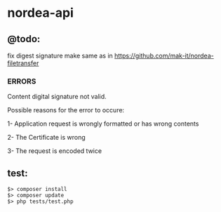 # nordea-api

## @todo: 

fix digest signature make same as in https://github.com/mak-it/nordea-filetransfer


### ERRORS
Content digital signature not valid.

Possible reasons for the error to occure:

1- Application request is wrongly formatted or has wrong contents

2- The Certificate is wrong

3- The request is encoded twice


## test:

```
$> composer install
$> composer update
$> php tests/test.php
```
